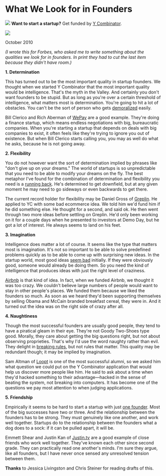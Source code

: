 # What We Look for in Founders


![](http://www.virtumundo.com/images/spacer.gif)
**Want to start a startup?** Get funded by
[Y Combinator](http://ycombinator.com/apply.html).

  
![](http://www.virtumundo.com/images/spacer.gif)


October 2010

*(I wrote this for Forbes, who asked me to write something
about the qualities we look for in founders. In print they had to cut
the last item because they didn't have room.)*  
  
**1. Determination**  
  
This has turned out to be the most important quality in startup
founders. We thought when we started Y Combinator that the most
important quality would be intelligence. That's the myth in the
Valley. And certainly you don't want founders to be stupid. But
as long as you're over a certain threshold of intelligence, what
matters most is determination. You're going to hit a lot of
obstacles. You can't be the sort of person who gets [demoralized](die.html)
easily.  
  
Bill Clerico and Rich Aberman of [WePay](http://wepay.com) 
are a good example. They're
doing a finance startup, which means endless negotiations with big,
bureaucratic companies. When you're starting a startup that depends
on deals with big companies to exist, it often feels like they're
trying to ignore you out of existence. But when Bill Clerico starts
calling you, you may as well do what he asks, because he is not
going away.  
  

**2. Flexibility**  
  
You do not however want the sort of determination implied by phrases
like "don't give up on your dreams." The world of startups is so
unpredictable that you need to be able to modify your dreams on the
fly. The best metaphor I've found for the combination of determination
and flexibility you need is a [running back](relres.html). 
He's determined to get
downfield, but at any given moment he may need to go sideways or
even backwards to get there.  
  
The current record holder for flexibility may be Daniel Gross of
[Greplin](http://greplin.com). He applied to YC with 
some bad ecommerce idea. We told
him we'd fund him if he did something else. He thought for a second,
and said ok. He then went through two more ideas before settling
on Greplin. He'd only been working on it for a couple days when
he presented to investors at Demo Day, but he got a lot of interest.
He always seems to land on his feet.  
  

**3. Imagination**  
  
Intelligence does matter a lot of course. It seems like the type
that matters most is imagination. It's not so important to be able
to solve predefined problems quickly as to be able to come up with
surprising new ideas. In the startup world, most good ideas 
[seem
bad](googles.html) initially. If they were obviously good, someone would already
be doing them. So you need the kind of intelligence that produces
ideas with just the right level of craziness.  
  
[Airbnb](http://airbnb.com) is that kind of idea. 
In fact, when we funded Airbnb, we
thought it was too crazy. We couldn't believe large numbers of
people would want to stay in other people's places. We funded them
because we liked the founders so much. As soon as we heard they'd
been supporting themselves by selling Obama and McCain branded
breakfast cereal, they were in. And it turned out the idea was on
the right side of crazy after all.  
  

**4. Naughtiness**  
  
Though the most successful founders are usually good people, they
tend to have a piratical gleam in their eye. They're not Goody
Two-Shoes type good. Morally, they care about getting the big
questions right, but not about observing proprieties. That's why
I'd use the word naughty rather than evil. They delight in 
[breaking
rules](gba.html), but not rules that matter. This quality may be redundant
though; it may be implied by imagination.  
  
Sam Altman of [Loopt](http://loopt.com) 
is one of the most successful alumni, so we
asked him what question we could put on the Y Combinator application
that would help us discover more people like him. He said to ask
about a time when they'd hacked something to their advantage—hacked in the sense of beating the system, not breaking into
computers. It has become one of the questions we pay most attention
to when judging applications.  
  

**5. Friendship**  
  
Empirically it seems to be hard to start a startup with just 
[one
founder](startupmistakes.html). Most of the big successes have two or three. And the
relationship between the founders has to be strong. They must
genuinely like one another, and work well together. Startups do
to the relationship between the founders what a dog does to a sock:
if it can be pulled apart, it will be.  
  
Emmett Shear and Justin Kan of [Justin.tv](http://justin.tv) 
are a good example of close
friends who work well together. They've known each other since
second grade. They can practically read one another's minds. I'm
sure they argue, like all founders, but I have never once sensed
any unresolved tension between them.  
  
  
  
  
  
  
  
**Thanks** to Jessica Livingston and Chris Steiner for reading drafts of this.  
  




